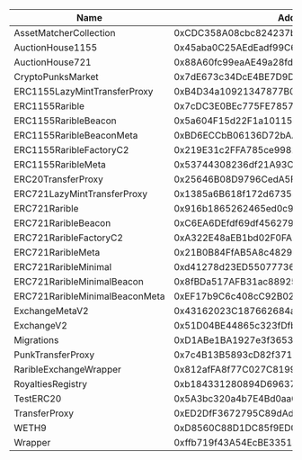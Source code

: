  Name | Address | Url 
 --- | --- | ---
 AssetMatcherCollection | 0xCDC358A08cbc824237bfc69Aa128b65d73E66ECE | https://zkatana.blockscout.com/0xCDC358A08cbc824237bfc69Aa128b65d73E66ECE 
 AuctionHouse1155 | 0x45aba0C25AEdEadf99C63Be80b4884758957425f | https://zkatana.blockscout.com/0x45aba0C25AEdEadf99C63Be80b4884758957425f 
 AuctionHouse721 | 0x88A60fc99eaAE49a28fd9F418E8BceAA607FC20B | https://zkatana.blockscout.com/0x88A60fc99eaAE49a28fd9F418E8BceAA607FC20B 
 CryptoPunksMarket | 0x7dE673c34DcE4BE7D9Dad99a465Bb1F3F380BE6B | https://zkatana.blockscout.com/0x7dE673c34DcE4BE7D9Dad99a465Bb1F3F380BE6B 
 ERC1155LazyMintTransferProxy | 0xB4D34a10921347877B0AA7A9DB347871b20b19F5 | https://zkatana.blockscout.com/0xB4D34a10921347877B0AA7A9DB347871b20b19F5 
 ERC1155Rarible | 0x7cDC3E0BEc775FE7857b9ceAF62ca20620F13572 | https://zkatana.blockscout.com/0x7cDC3E0BEc775FE7857b9ceAF62ca20620F13572 
 ERC1155RaribleBeacon | 0x5a604F15d22F1a1011539DcF285f383213da158a | https://zkatana.blockscout.com/0x5a604F15d22F1a1011539DcF285f383213da158a 
 ERC1155RaribleBeaconMeta | 0xBD6ECCbB06136D72bAA72BAF922f35b0EA353E6C | https://zkatana.blockscout.com/0xBD6ECCbB06136D72bAA72BAF922f35b0EA353E6C 
 ERC1155RaribleFactoryC2 | 0x219E31c2FFA785ce9981C15156BA2a15b1f29562 | https://zkatana.blockscout.com/0x219E31c2FFA785ce9981C15156BA2a15b1f29562 
 ERC1155RaribleMeta | 0x53744308236df21A93C1924A8B3A4879609C4453 | https://zkatana.blockscout.com/0x53744308236df21A93C1924A8B3A4879609C4453 
 ERC20TransferProxy | 0x25646B08D9796CedA5FB8CE0105a51820740C049 | https://zkatana.blockscout.com/0x25646B08D9796CedA5FB8CE0105a51820740C049 
 ERC721LazyMintTransferProxy | 0x1385a6B618f172d6735DE3e1E4222592f58b053B | https://zkatana.blockscout.com/0x1385a6B618f172d6735DE3e1E4222592f58b053B 
 ERC721Rarible | 0x916b1865262465ed0c91459Fd43574C8F3853aAA | https://zkatana.blockscout.com/0x916b1865262465ed0c91459Fd43574C8F3853aAA 
 ERC721RaribleBeacon | 0xC6EA6DEfdf69df4562795C5BeCDE752e59C77FE7 | https://zkatana.blockscout.com/0xC6EA6DEfdf69df4562795C5BeCDE752e59C77FE7 
 ERC721RaribleFactoryC2 | 0xA322E48aEB1bd02F0FA8D3efb81c5ff0A028995F | https://zkatana.blockscout.com/0xA322E48aEB1bd02F0FA8D3efb81c5ff0A028995F 
 ERC721RaribleMeta | 0x21B0B84FfAB5A8c48291f5eC9D9FDb9aef574052 | https://zkatana.blockscout.com/0x21B0B84FfAB5A8c48291f5eC9D9FDb9aef574052 
 ERC721RaribleMinimal | 0xd41278d23ED550777367dbDbCb57d38DDd0d22D0 | https://zkatana.blockscout.com/0xd41278d23ED550777367dbDbCb57d38DDd0d22D0 
 ERC721RaribleMinimalBeacon | 0x8fBDa517AFB31ac88925a14f98C03Cf80E8BD741 | https://zkatana.blockscout.com/0x8fBDa517AFB31ac88925a14f98C03Cf80E8BD741 
 ERC721RaribleMinimalBeaconMeta | 0xEF17b9C6c408cC92B024d7732Ee41E66Cd367959 | https://zkatana.blockscout.com/0xEF17b9C6c408cC92B024d7732Ee41E66Cd367959 
 ExchangeMetaV2 | 0x43162023C187662684abAF0b211dCCB96fa4eD8a | https://zkatana.blockscout.com/0x43162023C187662684abAF0b211dCCB96fa4eD8a 
 ExchangeV2 | 0x51D04BE44865c323fDfb065d149725995dbF05f8 | https://zkatana.blockscout.com/0x51D04BE44865c323fDfb065d149725995dbF05f8 
 Migrations | 0xD1ABe1BA1927e3f3653cc2949713d774dAB17615 | https://zkatana.blockscout.com/0xD1ABe1BA1927e3f3653cc2949713d774dAB17615 
 PunkTransferProxy | 0x7c4B13B5893cD82f371c5e28f12FB2F37542BbC5 | https://zkatana.blockscout.com/0x7c4B13B5893cD82f371c5e28f12FB2F37542BbC5 
 RaribleExchangeWrapper | 0x812afFA8f77C027C8199f9aD4472111ee4a027Dc | https://zkatana.blockscout.com/0x812afFA8f77C027C8199f9aD4472111ee4a027Dc 
 RoyaltiesRegistry | 0xb184331280894D69637AcB535a181e4ba52941eC | https://zkatana.blockscout.com/0xb184331280894D69637AcB535a181e4ba52941eC 
 TestERC20 | 0x5A3bc320a4b7E4Bd0aa0fc2cFFF1283980Ace37B | https://zkatana.blockscout.com/0x5A3bc320a4b7E4Bd0aa0fc2cFFF1283980Ace37B 
 TransferProxy | 0xED2DfF3672795C89dAd8a8162026838fFd818B82 | https://zkatana.blockscout.com/0xED2DfF3672795C89dAd8a8162026838fFd818B82 
 WETH9 | 0xD8560C88D1DC85f9ED05b25878E366c49B68bEf9 | https://zkatana.blockscout.com/0xD8560C88D1DC85f9ED05b25878E366c49B68bEf9 
 Wrapper | 0xffb719f43A54EcBE33514F99bc6Ec7aB26FB20cD | https://zkatana.blockscout.com/0xffb719f43A54EcBE33514F99bc6Ec7aB26FB20cD 
